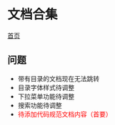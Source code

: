 # 文档合集

[首页](https://archergrey.github.io/document/)


## 问题
- 带有目录的文档现在无法跳转
- 目录字体样式待调整
- 下拉菜单功能待调整
- 搜索功能待调整
- <font color=red>待添加代码规范文档内容（首要）</font>
